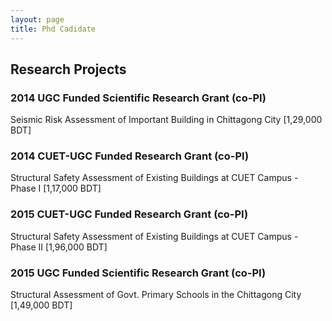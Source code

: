 ```yaml
---
layout: page
title: Phd Cadidate
---
```


## Research Projects

### 2014 UGC Funded Scientific Research Grant (co-PI)
Seismic Risk Assessment of Important Building in Chittagong City [1,29,000 BDT]
### 2014 CUET-UGC Funded Research Grant (co-PI)
Structural Safety Assessment of Existing Buildings at CUET Campus - Phase I [1,17,000 BDT]
### 2015 CUET-UGC Funded Research Grant (co-PI)
Structural Safety Assessment of Existing Buildings at CUET Campus - Phase II [1,96,000 BDT]
### 2015 UGC Funded Scientific Research Grant (co-PI)
Structural Assessment of Govt. Primary Schools in the Chittagong City [1,49,000 BDT]
